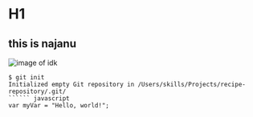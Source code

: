 # H1
## this is najanu
![image of idk](https://unsplash.com/s/photos/photography)

```
$ git init
Initialized empty Git repository in /Users/skills/Projects/recipe-repository/.git/
`````` javascript
var myVar = "Hello, world!";
```
